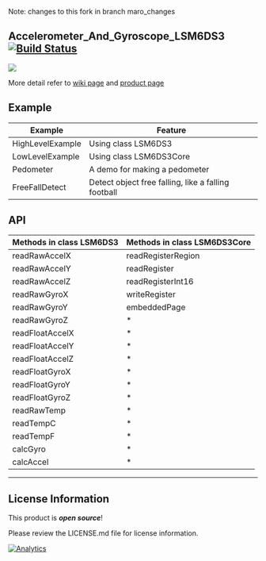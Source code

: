 Note: changes to this fork in branch maro_changes

Accelerometer_And_Gyroscope_LSM6DS3  [![Build Status](https://travis-ci.com/Seeed-Studio/Accelerometer_And_Gyroscope_LSM6DS3.svg?branch=master)](https://travis-ci.com/Seeed-Studio/Accelerometer_And_Gyroscope_LSM6DS3)
---------------------------------

![](https://statics3.seeedstudio.com/images/product/105020012%203.jpg)

More detail refer to [wiki page](http://wiki.seeedstudio.com/Grove-6-Axis_AccelerometerAndGyroscope/) and [product page](https://www.seeedstudio.com/Grove-6-Axis-Accelerometer%26Gyroscope-p-2606.html)

Example
------

Example           | Feature
----------------- | ----------------------------------------------------
HighLevelExample  | Using class LSM6DS3
LowLevelExample   | Using class LSM6DS3Core
Pedometer         | A demo for making a pedometer 
FreeFallDetect    | Detect object free falling, like a falling football


API
------

Methods in class LSM6DS3   | Methods in class LSM6DS3Core
-------------------------- | -------------
readRawAccelX              | readRegisterRegion   
readRawAccelY              | readRegister         
readRawAccelZ              | readRegisterInt16  
readRawGyroX               | writeRegister       
readRawGyroY               | embeddedPage        
readRawGyroZ               | *
readFloatAccelX            | *
readFloatAccelY            | *
readFloatAccelZ            | *
readFloatGyroX             | *
readFloatGyroY             | *
readFloatGyroZ             | *
readRawTemp                | *
readTempC                  | *
readTempF                  | *
calcGyro                   | *
calcAccel                  | *

----


License Information
-------------------

This product is _**open source**_! 

Please review the LICENSE.md file for license information. 


[![Analytics](https://ga-beacon.appspot.com/UA-46589105-3/Grove_4Digital_Display)](https://github.com/igrigorik/ga-beacon)

